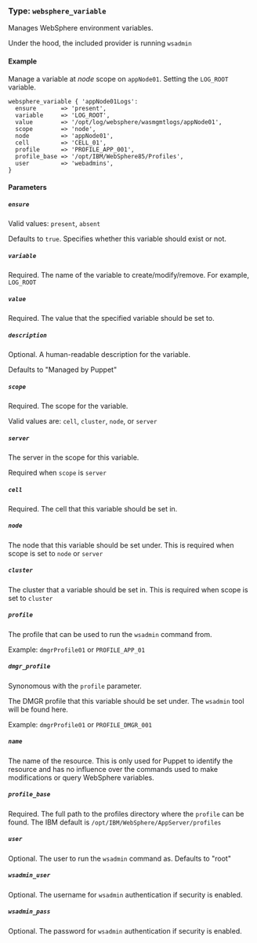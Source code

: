 ### Type: `websphere_variable`

Manages WebSphere environment variables.

Under the hood, the included provider is running `wsadmin`

#### Example

Manage a variable at _node_ scope on `appNode01`.  Setting the `LOG_ROOT`
variable.

```puppet
websphere_variable { 'appNode01Logs':
  ensure       => 'present',
  variable     => 'LOG_ROOT',
  value        => '/opt/log/websphere/wasmgmtlogs/appNode01',
  scope        => 'node',
  node         => 'appNode01',
  cell         => 'CELL_01',
  profile      => 'PROFILE_APP_001',
  profile_base => '/opt/IBM/WebSphere85/Profiles',
  user         => 'webadmins',
}
```

#### Parameters

##### `ensure`

Valid values: `present`, `absent`

Defaults to `true`.  Specifies whether this variable should exist or not.

##### `variable`

Required. The name of the variable to create/modify/remove.  For example,
`LOG_ROOT`

##### `value`

Required. The value that the specified variable should be set to.

##### `description`

Optional. A human-readable description for the variable.

Defaults to "Managed by Puppet"

##### `scope`

Required. The scope for the variable.

Valid values are: `cell`, `cluster`, `node`, or `server`

##### `server`

The server in the scope for this variable.

Required when `scope` is `server`

##### `cell`

Required. The cell that this variable should be set in.

##### `node`

The node that this variable should be set under.  This is required when scope
is set to `node` or `server`

##### `cluster`

The cluster that a variable should be set in.  This is required when scope is
set to `cluster`

##### `profile`

The profile that can be used to run the `wsadmin` command from.

Example: `dmgrProfile01` or `PROFILE_APP_01`

##### `dmgr_profile`

Synonomous with the `profile` parameter.

The DMGR profile that this variable should be set under.  The `wsadmin` tool
will be found here.

Example: `dmgrProfile01` or `PROFILE_DMGR_001`

##### `name`

The name of the resource. This is only used for Puppet to identify
the resource and has no influence over the commands used to make
modifications or query WebSphere variables.

##### `profile_base`

Required. The full path to the profiles directory where the `profile` can
be found.  The IBM default is `/opt/IBM/WebSphere/AppServer/profiles`

##### `user`

Optional. The user to run the `wsadmin` command as. Defaults to "root"

##### `wsadmin_user`

Optional. The username for `wsadmin` authentication if security is enabled.

##### `wsadmin_pass`

Optional. The password for `wsadmin` authentication if security is enabled.
